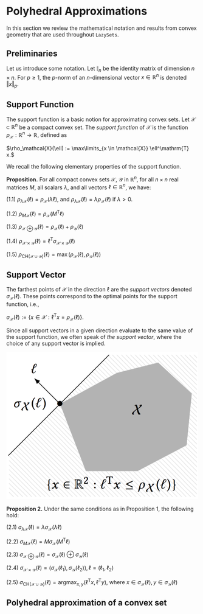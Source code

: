 # Polyhedral Approximations

In this section we review the mathematical notation and results from convex
geometry that are used throughout `LazySets`.

## Preliminaries

Let us introduce some notation. Let $\mathbb{I}_n$ be the identity matrix of
dimension $n\times n$. For $p \geq 1$, the $p$-norm of an $n$-dimensional vector
$x \in \mathbb{R}^n$ is denoted $\Vert x \Vert_p$.

## Support Function

The support function is a basic notion for approximating convex sets. Let
$\mathcal{X} \subset \mathbb{R}^n$ be a compact convex set.
The *support function* of $\mathcal{X}$ is the function
$\rho_\mathcal{X} : \mathbb{R}^n\to \mathbb{R}$, defined as

$\rho_\mathcal{X}(\ell) := \max\limits_{x \in \mathcal{X}} \ell^\mathrm{T} x.$

We recall the following elementary properties of the support function.

**Proposition.** For all compact convex
sets $\mathcal{X}$, $\mathcal{Y}$ in $\mathbb{R}^n$, for all $n\times n$ real
matrices $M$, all scalars $\lambda$, and all vectors $\ell \in \mathbb{R}^n$, we have:

(1.1) $\rho_{\lambda\mathcal{X}} (\ell) = \rho_{\mathcal{X}} (\lambda \ell)$, and
        $\rho_{\lambda\mathcal{X}} (\ell) = \lambda \rho_{\mathcal{X}} (\ell)$ if $\lambda > 0$.

(1.2) $\rho_{M\mathcal{X}} (\ell) = \rho_{\mathcal{X}} (M^\mathrm{T} \ell)$

(1.3) $\rho_{\mathcal{X} \oplus \mathcal{Y}} (\ell) = \rho_{\mathcal{X}} (\ell) + \rho_{\mathcal{Y}} (\ell)$

(1.4) $\rho_{\mathcal{X} \times \mathcal{Y}} (\ell) = \ell^\mathrm{T} \sigma_{\mathcal{X} \times \mathcal{Y}}(\ell)$

(1.5) $\rho_{\mathrm{CH}(\mathcal{X}\cup\mathcal{Y})} (\ell) = \max (\rho_{\mathcal{X}} (\ell), \rho_{\mathcal{Y}} (\ell))$

## Support Vector

The farthest points of $\mathcal{X}$ in the direction $\ell$ 
are the *support vectors* denoted $\sigma_\mathcal{X}(\ell)$. These points correspond
to the optimal points for the support function, i.e.,

$\sigma_\mathcal{X}(\ell) := \{ x \in \mathcal{X} : \ell^\mathrm{T} x  = \rho_{\mathcal{X}}(\ell)  \}.$

Since all support vectors in a given direction evaluate to the same value of the support function,
we often speak of *the support vector*, where the choice of any support vector is implied.

![Illustration of the support function and the support vector](../assets/sfun_svec.png)

**Proposition 2.** Under the same conditions
as in Proposition 1, the following hold:

(2.1) $\sigma_{\lambda\mathcal{X}} (\ell) = \lambda \sigma_{\mathcal{X}} (\lambda \ell)$

(2.2) $\sigma_{M\mathcal{X}} (\ell) = M\sigma_{\mathcal{X}} (M^\mathrm{T} \ell)$

(2.3) $\sigma_{\mathcal{X} \oplus \mathcal{Y}} (\ell) = \sigma_{\mathcal{X}} (\ell) \oplus \sigma_{\mathcal{Y}} (\ell)$

(2.4) $\sigma_{\mathcal{X} \times \mathcal{Y}} (\ell) = (\sigma_{\mathcal{X}}(\ell_1), \sigma_{\mathcal{Y}}(\ell_2)), \ell = (\ell_1, \ell_2)$

(2.5) $\sigma_{\mathrm{CH}(\mathcal{X}\cup\mathcal{Y})} (\ell) = \text{argmax}_{x, y} (\ell^\mathrm{T} x, \ell^\mathrm{T} y)$,
      where $x \in \sigma_{\mathcal{X}}(\ell), y \in \sigma_{\mathcal{Y}}(\ell)$


## Polyhedral approximation of a convex set


